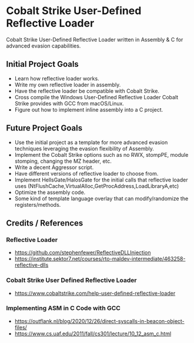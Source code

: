 # Cobalt Strike User-Defined Reflective Loader
Cobalt Strike User-Defined Reflective Loader written in Assembly & C for advanced evasion capabilities.

## Initial Project Goals
+ Learn how reflective loader works.
+ Write my own reflective loader in assembly.
+ Have the reflective loader be compatible with Cobalt Strike.
+ Cross compile the Windows User-Defined Reflective Loader Cobalt Strike provides with GCC from macOS/Linux.
+ Figure out how to implement inline assembly into a C project.

## Future Project Goals
+ Use the initial project as a template for more advanced evasion techniques leveraging the evasion flexibility of Assembly.
+ Implement the Cobalt Strike options such as no RWX, stompPE, module stomping, changing the MZ header, etc.
+ Write a decent Aggressor script.
+ Have different versions of reflective loader to choose from.
+ Implement HellsGate/HalosGate for the initial calls that reflective loader uses (NtFlushCache,VirtualAlloc,GetProcAddress,LoadLibraryA,etc)
+ Optimize the assembly code.
+ Some kind of template language overlay that can modify/randomize the registers/methods.

## Credits / References
### Reflective Loader
+ https://github.com/stephenfewer/ReflectiveDLLInjection
+ https://institute.sektor7.net/courses/rto-maldev-intermediate/463258-reflective-dlls
### Cobalt Strike User Defined Reflective Loader
+ https://www.cobaltstrike.com/help-user-defined-reflective-loader
### Implementing ASM in C Code with GCC
+ https://outflank.nl/blog/2020/12/26/direct-syscalls-in-beacon-object-files/
+ https://www.cs.uaf.edu/2011/fall/cs301/lecture/10_12_asm_c.html
